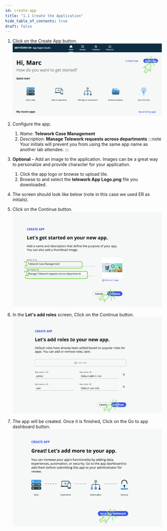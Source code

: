 ```yaml
---
id: create-app
title: "1.1 Create the Application"
hide_table_of_contents: true
draft: false
---
```


1. Click on the <span className="button-purple">Create App</span> button.
![](images/1_Create_App.png)


2. Configure the app.
    1. _Name_: **Telework Case Management**
    2. _Description_: **Manage Telework requests across departments**
    :::note
    Your initials will prevent you from using the same app name as another lab attendee.
    :::


3. **Optional** – Add an image to the application. Images can be a great way to personalize and provide character for your application.
    1. Click the app logo or browse to upload tile.
    2. Browse to and select the  **telework App Logo.png** file you downloaded.


4. The screen should look like below (note in this case we used ER as initials).


5. Click on the <span className="button-purple">Continue</span> button.
![](./images/1_New_App_Final_State_ER.png)


6. In the __Let's add roles__ screen, Click on the <span className="button-purple">Continue</span> button.
![](images/1_add_roles.png)


7. The app will be created. Once it is finished, Click on the <span className="button-purple">Go to app dashboard</span> button.
![](images/Go_to_app_dashboard.png)